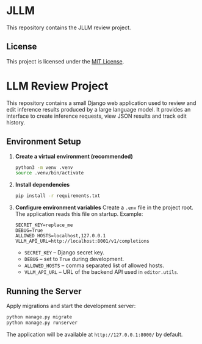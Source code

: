 # JLLM

This repository contains the JLLM review project.

## License

This project is licensed under the [MIT License](LICENSE).

# LLM Review Project

This repository contains a small Django web application used to review and edit inference results produced by a large language model. It provides an interface to create inference requests, view JSON results and track edit history.

## Environment Setup

1. **Create a virtual environment (recommended)**
   ```bash
   python3 -m venv .venv
   source .venv/bin/activate
   ```

2. **Install dependencies**
   ```bash
   pip install -r requirements.txt
   ```

3. **Configure environment variables**
   Create a `.env` file in the project root. The application reads this file on startup. Example:
   ```
   SECRET_KEY=replace_me
   DEBUG=True
   ALLOWED_HOSTS=localhost,127.0.0.1
   VLLM_API_URL=http://localhost:8001/v1/completions
   ```

   - `SECRET_KEY` – Django secret key.
   - `DEBUG` – set to `True` during development.
   - `ALLOWED_HOSTS` – comma separated list of allowed hosts.
   - `VLLM_API_URL` – URL of the backend API used in `editor.utils`.

## Running the Server

Apply migrations and start the development server:

```bash
python manage.py migrate
python manage.py runserver
```

The application will be available at `http://127.0.0.1:8000/` by default.
